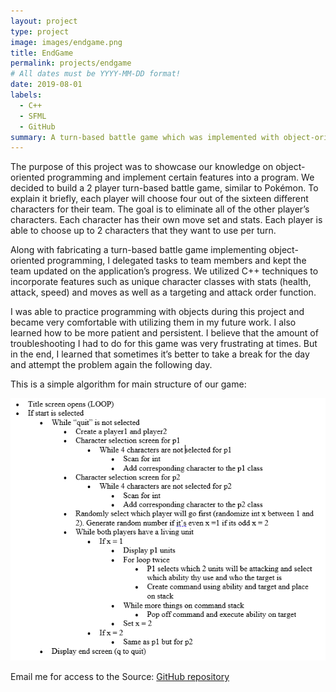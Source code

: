 ```yaml
---
layout: project
type: project
image: images/endgame.png
title: EndGame
permalink: projects/endgame
# All dates must be YYYY-MM-DD format!
date: 2019-08-01
labels:
  - C++
  - SFML
  - GitHub
summary: A turn-based battle game which was implemented with object-oriented programming and incorporated graphics using Simple and Fast Multimedia Library.
---
```


The purpose of this project was to showcase our knowledge on object-oriented programming and implement certain features into a program.  We decided to build a 2 player turn-based battle game, similar to Pokémon.  To explain it briefly, each player will choose four out of the sixteen different characters for their team.  The goal is to eliminate all of the other player’s characters.  Each character has their own move set and stats.  Each player is able to choose up to 2 characters that they want to use per turn.

Along with fabricating a turn-based battle game implementing object-oriented programming, I delegated tasks to team members and kept the team updated on the application’s progress.  We utilized C++ techniques to incorporate features such as unique character classes with stats (health, attack, speed) and moves as well as a targeting and attack order function.

I was able to practice programming with objects during this project and became very comfortable with utilizing them in my future work.  I also learned how to be more patient and persistent.  I believe that the amount of troubleshooting I had to do for this game was very frustrating at times.  But in the end, I learned that sometimes it’s better to take a break for the day and attempt the problem again the following day.

This is a simple algorithm for main structure of our game:
<div class="ui small rounded images">
  <img class="ui image" src="../images/egAlgo.PNG">
</div>

Email me for access to the Source: [GitHub repository](https://github.com/aklum3/205Final)


